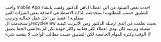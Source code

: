 واجب moblie App
اخذت بعض الميثود من الي اعطانا اياهن الدكتور وقمت بانشاء التطبيق حسب المطلوب 
استخدمت الذكاء الاصطناعي لاضافة بعض الميزات الغير مطلوبة !! فقط من اجل عمل جمالية وترتيب  
واستخدمت الrecycleView بحيث تعلمت من الذي ارسله الدكتور ومن الانترنت كيفية تفعيله وترتيبه 
كان بودي اعطاء اكثر فعالية واكثر جودة لكن لم يحالفني الحط بضيق الوقت وكثرة المهام الجامعية 
لكن التطبيق حسب مطالب الواجب لا ينقصه شيء ✌️
